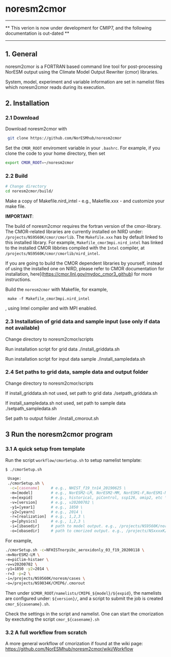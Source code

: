 # noresm2cmor

**************************************************************************************************

** This verion is now under development for CMIP7, and the following documentation is out-dated **

**************************************************************************************************

## 1. General

noresm2cmor is a FORTRAN based command line tool for post-processing NorESM 
output using the Climate Model Output Rewriter (cmor) libraries.

System, model, experiment and variable information are set in namelist files 
which noresm2cmor reads during its execution. 


## 2. Installation

### 2.1 Download

Download noresm2cmor with
```bash
 git clone https://github.com/NorESMhub/noresm2cmor
```
Set the `CMOR_ROOT` enviroment variable in your `.bashrc`. For example, if you clone the code to your home directory, then set
```bash
export CMOR_ROOT=~/noresm2cmor
```
### 2.2 Build 
```bash
# Change directory 
cd noresm2cmor/build/  
```

Make a copy of Makefile.nird_intel - e.g., Makefile.xxx - and customize 
your make file.

**IMPORTANT**:

The build of noresm2cmor requires the fortran version of the cmor-library. The CMOR-related libraries are currently installed on NIRD under: `/projects/NS9560K/cmor/cmorlib`. The `Makefile.xxx` has by default linked to this installed library. For example, `Makefile_cmor3mpi.nird_intel` has linked to the installed CMOR libbries compiled with the `Intel` compiler, at `/projects/NS9560K/cmor/cmorlib/nird_intel`.

If you are going to build the CMOR dependent libraries by yourself, instead of using the installed one on NIRD, please refer to CMOR documentation for installation, here](https://cmor.llnl.gov/mydoc_cmor3_github) for more instructions.

Build the `noresm2cmor` with Makefile, for example,
```
 make -f Makefile_cmor3mpi.nird_intel
```
, using Intel compiler and with MPI enabled.

### 2.3 Installation of grid data and sample input (use only if data not available)

Change directory to noresm2cmor/scripts

Run installation script for grid data 
 ./install_griddata.sh <absolute path to folder where grid data should be stored> 

Run installation script for input data sample 
 ./install_sampledata.sh <absolute path to folder where sample input should be stored> 

### 2.4 Set paths to grid data, sample data and output folder  

Change directory to noresm2cmor/scripts

If install_griddata.sh not used, set path to grid data 
 ./setpath_griddata.sh <absolute path to folder where grid data is stored>

If install_sampledata.sh not used, set path to sample data 
 ./setpath_sampledata.sh <absolute path to folder where sample input is stored>

Set path to output folder
 ./install_cmorout.sh <absolute path to folder where CMOR output should be stored>

## 3 Run the noresm2cmor program

### 3.1 A quick setup from template
Run the script `workflow/cmorSetup.sh` to setup namelist template:
```bash
$ ./cmorSetup.sh

 Usage:
 ./cmorSetup.sh \
  -c=[casename]     # e.g., NHIST_f19_tn14_20190625 \
  -m=[model]        # e.g., NorESM2-LM, NorESM2-MM, NorESM1-F,NorESM1-M \
  -e=[expid]        # e.g., historical, piControl, ssp126, omip2, etc \
  -v=[version]      # e.g., v20200702 \
  -y1=[year1]       # e.g., 1850 \
  -y2=[yearn]       # e.g., 2014 \
  -r=[realization]  # e.g., 1,2,3 \
  -p=[physics]      # e.g., 1,2,3 \
  -i=[ibasedir]     # path to model output. e.g., /projects/NS9560K/noresm/cases \
  -o=[obasedir]     # path to cmorized output. e.g., /projects/NSxxxxK/CMIP6/cmorout \%
```
For example,
```bash
./cmorSetup.sh -c=NFHISTnorpibc_aeroxidonly_03_f19_20200118 \
-m=NorESM2-LM \
-e=piClim-histaer \
-v=v20200702 \
-y1=1850 -y2=2014 \
-r=3 -p=2 \
-i=/projects/NS9560K/noresm/cases \
-o=/projects/NS9034K/CMIP6/.cmorout
```

Then under `$CMOR_ROOT/namelists/CMIP6_${model}/${expid}`, the namelists are configured under: `${version}/`,
and a script to submit the job is created `cmor_${casename}.sh`.

Check the settings in the script and namelist. One can start the cmorization by exectuting the script `cmor_${casename}.sh`

### 3.2 A full workflow from scratch
A more general workflow of cmorization if found at the wiki page:
https://github.com/NorESMhub/noresm2cmor/wiki/Workflow

